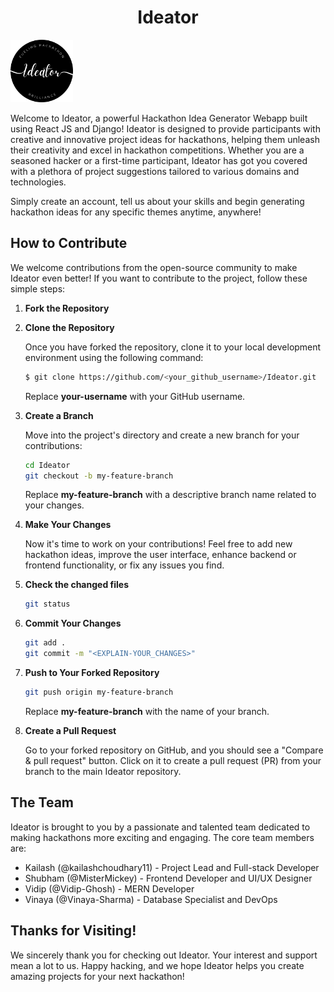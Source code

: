 <div align="center"><h1>Ideator</h1></div>

<img src="./client/src/assets/images/logo.png" alt="Ideator Logo" width="100">

Welcome to Ideator, a powerful Hackathon Idea Generator Webapp built using React JS and Django! Ideator is designed to provide participants with creative and innovative project ideas for hackathons, helping them unleash their creativity and excel in hackathon competitions. Whether you are a seasoned hacker or a first-time participant, Ideator has got you covered with a plethora of project suggestions tailored to various domains and technologies.

Simply create an account, tell us about your skills and begin generating hackathon ideas for any specific themes anytime, anywhere! 

## How to Contribute

We welcome contributions from the open-source community to make Ideator even better! If you want to contribute to the project, follow these simple steps:

1. **Fork the Repository**

2. **Clone the Repository**

   Once you have forked the repository, clone it to your local development environment using the following command:

   ```sh
   $ git clone https://github.com/<your_github_username>/Ideator.git
   ```

   Replace **your-username** with your GitHub username.

3. **Create a Branch**

   Move into the project's directory and create a new branch for your contributions:

   ```sh
   cd Ideator
   git checkout -b my-feature-branch
   ```

   Replace **my-feature-branch** with a descriptive branch name related to your changes.

4. **Make Your Changes**

   Now it's time to work on your contributions! Feel free to add new hackathon ideas, improve the user interface, enhance backend or frontend functionality, or fix any issues you find.

5. **Check the changed files**

   ```sh
   git status
   ```

6. **Commit Your Changes**

   ```sh
   git add .
   git commit -m "<EXPLAIN-YOUR_CHANGES>"
   ```

7. **Push to Your Forked Repository**

   ```sh
   git push origin my-feature-branch
   ```

   Replace **my-feature-branch** with the name of your branch.

8. **Create a Pull Request**

   Go to your forked repository on GitHub, and you should see a "Compare & pull request" button. Click on it to create a pull request (PR) from your branch to the main Ideator repository.

## The Team

Ideator is brought to you by a passionate and talented team dedicated to making hackathons more exciting and engaging. The core team members are:

- Kailash (@kailashchoudhary11) - Project Lead and Full-stack Developer
- Shubham (@MisterMickey) - Frontend Developer and UI/UX Designer
- Vidip (@Vidip-Ghosh) - MERN Developer
- Vinaya (@Vinaya-Sharma) - Database Specialist and DevOps

## Thanks for Visiting!

We sincerely thank you for checking out Ideator. Your interest and support mean a lot to us. Happy hacking, and we hope Ideator helps you create amazing projects for your next hackathon!
